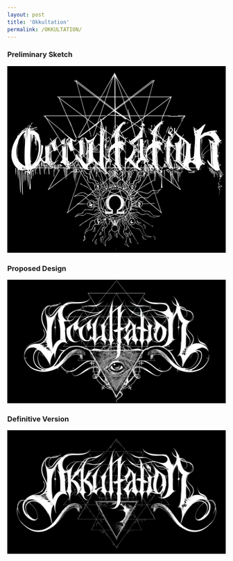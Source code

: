 ```yaml
---
layout: post
title: 'Okkultation'
permalink: /OKKULTATION/
---
```


### Preliminary Sketch
<img src="..\assets\img\projects\Logos\okkultation1.jpg" alt="Step 1" width="600"/>

### Proposed Design
<img src="..\assets\img\projects\Logos\okkultation2.jpg" alt="Step 2" width="600"/>

### Definitive Version
<img src="..\assets\img\projects\Logos\okkultation3.jpg" alt="Step 3" width="600"/>
